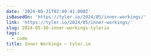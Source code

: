 ```yaml
---
date: '2024-05-31T02:40:41.000Z'
isBasedOn: 'https://tyler.io/2024/05/inner-workings/'
link: 'https://tyler.io/2024/05/inner-workings/'
slug: 2024-05-30-inner-workings-tylerio
tags:
  - code
title: Inner Workings – tyler.io
---
```

 
